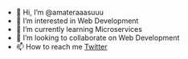 - 👋 Hi, I’m @amateraaasuuu
- 👀 I’m interested in Web Development
- 🌱 I’m currently learning Microservices
- 💞️ I’m looking to collaborate on Web Development
- 📫 How to reach me [Twitter](https://twitter.com)

<!---
amateraaasuuu/amateraaasuuu is a ✨ special ✨ repository because its `README.md` (this file) appears on your GitHub profile.
You can click the Preview link to take a look at your changes.
--->
